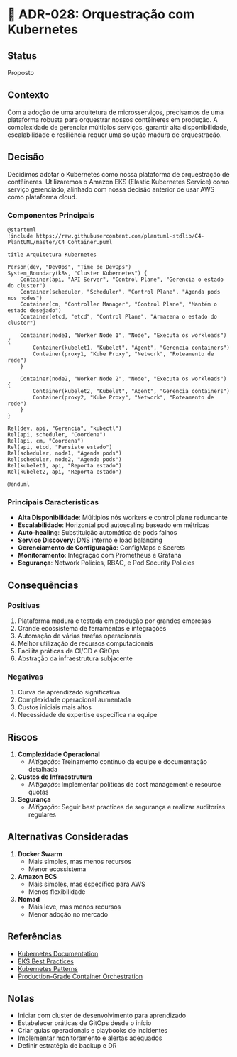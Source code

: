 # 🚢 ADR-028: Orquestração com Kubernetes

## Status
Proposto

## Contexto
Com a adoção de uma arquitetura de microsserviços, precisamos de uma plataforma robusta para orquestrar nossos contêineres em produção. A complexidade de gerenciar múltiplos serviços, garantir alta disponibilidade, escalabilidade e resiliência requer uma solução madura de orquestração.

## Decisão
Decidimos adotar o Kubernetes como nossa plataforma de orquestração de contêineres. Utilizaremos o Amazon EKS (Elastic Kubernetes Service) como serviço gerenciado, alinhado com nossa decisão anterior de usar AWS como plataforma cloud.

### Componentes Principais

```plantuml
@startuml
!include https://raw.githubusercontent.com/plantuml-stdlib/C4-PlantUML/master/C4_Container.puml

title Arquitetura Kubernetes

Person(dev, "DevOps", "Time de DevOps")
System_Boundary(k8s, "Cluster Kubernetes") {
    Container(api, "API Server", "Control Plane", "Gerencia o estado do cluster")
    Container(scheduler, "Scheduler", "Control Plane", "Agenda pods nos nodes")
    Container(cm, "Controller Manager", "Control Plane", "Mantém o estado desejado")
    Container(etcd, "etcd", "Control Plane", "Armazena o estado do cluster")
    
    Container(node1, "Worker Node 1", "Node", "Executa os workloads") {
        Container(kubelet1, "Kubelet", "Agent", "Gerencia containers")
        Container(proxy1, "Kube Proxy", "Network", "Roteamento de rede")
    }
    
    Container(node2, "Worker Node 2", "Node", "Executa os workloads") {
        Container(kubelet2, "Kubelet", "Agent", "Gerencia containers")
        Container(proxy2, "Kube Proxy", "Network", "Roteamento de rede")
    }
}

Rel(dev, api, "Gerencia", "kubectl")
Rel(api, scheduler, "Coordena")
Rel(api, cm, "Coordena")
Rel(api, etcd, "Persiste estado")
Rel(scheduler, node1, "Agenda pods")
Rel(scheduler, node2, "Agenda pods")
Rel(kubelet1, api, "Reporta estado")
Rel(kubelet2, api, "Reporta estado")

@enduml
```

### Principais Características
- **Alta Disponibilidade**: Múltiplos nós workers e control plane redundante
- **Escalabilidade**: Horizontal pod autoscaling baseado em métricas
- **Auto-healing**: Substituição automática de pods falhos
- **Service Discovery**: DNS interno e load balancing
- **Gerenciamento de Configuração**: ConfigMaps e Secrets
- **Monitoramento**: Integração com Prometheus e Grafana
- **Segurança**: Network Policies, RBAC, e Pod Security Policies

## Consequências

### Positivas
1. Plataforma madura e testada em produção por grandes empresas
2. Grande ecossistema de ferramentas e integrações
3. Automação de várias tarefas operacionais
4. Melhor utilização de recursos computacionais
5. Facilita práticas de CI/CD e GitOps
6. Abstração da infraestrutura subjacente

### Negativas
1. Curva de aprendizado significativa
2. Complexidade operacional aumentada
3. Custos iniciais mais altos
4. Necessidade de expertise específica na equipe

## Riscos
1. **Complexidade Operacional**
   - *Mitigação*: Treinamento contínuo da equipe e documentação detalhada
2. **Custos de Infraestrutura**
   - *Mitigação*: Implementar políticas de cost management e resource quotas
3. **Segurança**
   - *Mitigação*: Seguir best practices de segurança e realizar auditorias regulares

## Alternativas Consideradas
1. **Docker Swarm**
   - Mais simples, mas menos recursos
   - Menor ecossistema
2. **Amazon ECS**
   - Mais simples, mas específico para AWS
   - Menos flexibilidade
3. **Nomad**
   - Mais leve, mas menos recursos
   - Menor adoção no mercado

## Referências
- [Kubernetes Documentation](https://kubernetes.io/docs/)
- [EKS Best Practices](https://aws.github.io/aws-eks-best-practices/)
- [Kubernetes Patterns](https://www.redhat.com/cms/managed-files/cm-oreilly-kubernetes-patterns-ebook-f19824-201910-en.pdf)
- [Production-Grade Container Orchestration](https://kubernetes.io/docs/concepts/overview/what-is-kubernetes/)

## Notas
- Iniciar com cluster de desenvolvimento para aprendizado
- Estabelecer práticas de GitOps desde o início
- Criar guias operacionais e playbooks de incidentes
- Implementar monitoramento e alertas adequados
- Definir estratégia de backup e DR

